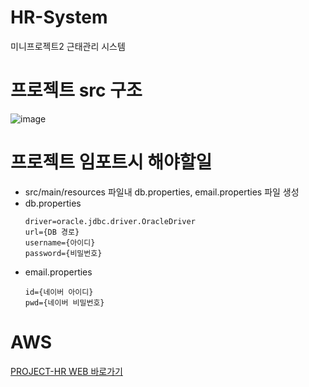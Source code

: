 # HR-System
미니프로젝트2 근태관리 시스템

# 프로젝트 src 구조
![image](https://github.com/Daebo2th/HR-System/assets/39858400/99334d4a-98d6-4cee-b760-c62fe645192d)

# 프로젝트 임포트시 해야할일
* src/main/resources 파일내 db.properties, email.properties 파일 생성
* db.properties
    ```
    driver=oracle.jdbc.driver.OracleDriver
    url={DB 경로}
    username={아이디}
    password={비밀번호}
    ```
* email.properties
    ```
    id={네이버 아이디}
    pwd={네이버 비밀번호}
    ```

# AWS 
[PROJECT-HR WEB 바로가기](ec2-3-36-128-85.ap-northeast-2.compute.amazonaws.com:8080)